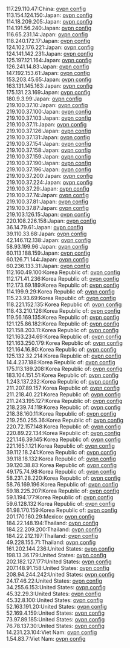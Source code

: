 117.29.110.47:China: [ovpn config](vpn/117_29_110_47.ovpn)  
113.154.124.150:Japan: [ovpn config](vpn/113_154_124_150.ovpn)  
114.18.209.205:Japan: [ovpn config](vpn/114_18_209_205.ovpn)  
114.191.56.240:Japan: [ovpn config](vpn/114_191_56_240.ovpn)  
116.65.231.14:Japan: [ovpn config](vpn/116_65_231_14.ovpn)  
118.240.172.17:Japan: [ovpn config](vpn/118_240_172_17.ovpn)  
124.102.176.221:Japan: [ovpn config](vpn/124_102_176_221.ovpn)  
124.141.142.231:Japan: [ovpn config](vpn/124_141_142_231.ovpn)  
125.197.121.164:Japan: [ovpn config](vpn/125_197_121_164.ovpn)  
126.241.14.83:Japan: [ovpn config](vpn/126_241_14_83.ovpn)  
147.192.153.61:Japan: [ovpn config](vpn/147_192_153_61.ovpn)  
153.203.45.65:Japan: [ovpn config](vpn/153_203_45_65.ovpn)  
163.131.145.163:Japan: [ovpn config](vpn/163_131_145_163.ovpn)  
175.131.23.169:Japan: [ovpn config](vpn/175_131_23_169.ovpn)  
180.9.3.99:Japan: [ovpn config](vpn/180_9_3_99.ovpn)  
219.100.37.10:Japan: [ovpn config](vpn/219_100_37_10.ovpn)  
219.100.37.100:Japan: [ovpn config](vpn/219_100_37_100.ovpn)  
219.100.37.103:Japan: [ovpn config](vpn/219_100_37_103.ovpn)  
219.100.37.11:Japan: [ovpn config](vpn/219_100_37_11.ovpn)  
219.100.37.126:Japan: [ovpn config](vpn/219_100_37_126.ovpn)  
219.100.37.131:Japan: [ovpn config](vpn/219_100_37_131.ovpn)  
219.100.37.154:Japan: [ovpn config](vpn/219_100_37_154.ovpn)  
219.100.37.158:Japan: [ovpn config](vpn/219_100_37_158.ovpn)  
219.100.37.159:Japan: [ovpn config](vpn/219_100_37_159.ovpn)  
219.100.37.190:Japan: [ovpn config](vpn/219_100_37_190.ovpn)  
219.100.37.196:Japan: [ovpn config](vpn/219_100_37_196.ovpn)  
219.100.37.200:Japan: [ovpn config](vpn/219_100_37_200.ovpn)  
219.100.37.224:Japan: [ovpn config](vpn/219_100_37_224.ovpn)  
219.100.37.29:Japan: [ovpn config](vpn/219_100_37_29.ovpn)  
219.100.37.74:Japan: [ovpn config](vpn/219_100_37_74.ovpn)  
219.100.37.81:Japan: [ovpn config](vpn/219_100_37_81.ovpn)  
219.100.37.87:Japan: [ovpn config](vpn/219_100_37_87.ovpn)  
219.103.126.15:Japan: [ovpn config](vpn/219_103_126_15.ovpn)  
220.108.226.158:Japan: [ovpn config](vpn/220_108_226_158.ovpn)  
36.14.79.61:Japan: [ovpn config](vpn/36_14_79_61.ovpn)  
39.110.33.68:Japan: [ovpn config](vpn/39_110_33_68.ovpn)  
42.146.112.138:Japan: [ovpn config](vpn/42_146_112_138.ovpn)  
58.93.199.96:Japan: [ovpn config](vpn/58_93_199_96.ovpn)  
60.113.188.159:Japan: [ovpn config](vpn/60_113_188_159.ovpn)  
60.126.71.144:Japan: [ovpn config](vpn/60_126_71_144.ovpn)  
60.236.133.31:Japan: [ovpn config](vpn/60_236_133_31.ovpn)  
112.160.49.100:Korea Republic of: [ovpn config](vpn/112_160_49_100.ovpn)  
112.171.41.236:Korea Republic of: [ovpn config](vpn/112_171_41_236.ovpn)  
112.173.69.189:Korea Republic of: [ovpn config](vpn/112_173_69_189.ovpn)  
114.199.9.29:Korea Republic of: [ovpn config](vpn/114_199_9_29.ovpn)  
115.23.93.69:Korea Republic of: [ovpn config](vpn/115_23_93_69.ovpn)  
118.221.152.135:Korea Republic of: [ovpn config](vpn/118_221_152_135.ovpn)  
118.43.210.126:Korea Republic of: [ovpn config](vpn/118_43_210_126.ovpn)  
119.56.169.135:Korea Republic of: [ovpn config](vpn/119_56_169_135.ovpn)  
121.125.86.182:Korea Republic of: [ovpn config](vpn/121_125_86_182.ovpn)  
121.158.203.11:Korea Republic of: [ovpn config](vpn/121_158_203_11.ovpn)  
121.163.234.69:Korea Republic of: [ovpn config](vpn/121_163_234_69.ovpn)  
121.163.250.179:Korea Republic of: [ovpn config](vpn/121_163_250_179.ovpn)  
121.164.16.80:Korea Republic of: [ovpn config](vpn/121_164_16_80.ovpn)  
125.132.32.214:Korea Republic of: [ovpn config](vpn/125_132_32_214.ovpn)  
14.4.237.188:Korea Republic of: [ovpn config](vpn/14_4_237_188.ovpn)  
175.113.189.208:Korea Republic of: [ovpn config](vpn/175_113_189_208.ovpn)  
183.104.151.51:Korea Republic of: [ovpn config](vpn/183_104_151_51.ovpn)  
1.243.137.232:Korea Republic of: [ovpn config](vpn/1_243_137_232.ovpn)  
211.207.89.157:Korea Republic of: [ovpn config](vpn/211_207_89_157.ovpn)  
211.218.40.221:Korea Republic of: [ovpn config](vpn/211_218_40_221.ovpn)  
211.243.195.127:Korea Republic of: [ovpn config](vpn/211_243_195_127.ovpn)  
218.239.74.119:Korea Republic of: [ovpn config](vpn/218_239_74_119.ovpn)  
218.38.160.11:Korea Republic of: [ovpn config](vpn/218_38_160_11.ovpn)  
219.250.255.36:Korea Republic of: [ovpn config](vpn/219_250_255_36.ovpn)  
220.72.157.148:Korea Republic of: [ovpn config](vpn/220_72_157_148.ovpn)  
220.89.22.134:Korea Republic of: [ovpn config](vpn/220_89_22_134.ovpn)  
221.146.39.145:Korea Republic of: [ovpn config](vpn/221_146_39_145.ovpn)  
221.165.1.121:Korea Republic of: [ovpn config](vpn/221_165_1_121.ovpn)  
39.112.18.241:Korea Republic of: [ovpn config](vpn/39_112_18_241.ovpn)  
39.118.18.132:Korea Republic of: [ovpn config](vpn/39_118_18_132.ovpn)  
39.120.38.83:Korea Republic of: [ovpn config](vpn/39_120_38_83.ovpn)  
49.175.74.98:Korea Republic of: [ovpn config](vpn/49_175_74_98.ovpn)  
58.231.28.220:Korea Republic of: [ovpn config](vpn/58_231_28_220.ovpn)  
58.76.169.196:Korea Republic of: [ovpn config](vpn/58_76_169_196.ovpn)  
59.18.225.207:Korea Republic of: [ovpn config](vpn/59_18_225_207.ovpn)  
59.1.194.177:Korea Republic of: [ovpn config](vpn/59_1_194_177.ovpn)  
59.6.128.132:Korea Republic of: [ovpn config](vpn/59_6_128_132.ovpn)  
61.98.170.159:Korea Republic of: [ovpn config](vpn/61_98_170_159.ovpn)  
201.170.160.29:Mexico: [ovpn config](vpn/201_170_160_29.ovpn)  
184.22.148.194:Thailand: [ovpn config](vpn/184_22_148_194.ovpn)  
184.22.209.200:Thailand: [ovpn config](vpn/184_22_209_200.ovpn)  
184.22.212.197:Thailand: [ovpn config](vpn/184_22_212_197.ovpn)  
49.228.155.71:Thailand: [ovpn config](vpn/49_228_155_71.ovpn)  
161.202.144.236:United States: [ovpn config](vpn/161_202_144_236.ovpn)  
198.13.36.179:United States: [ovpn config](vpn/198_13_36_179.ovpn)  
202.182.127.177:United States: [ovpn config](vpn/202_182_127_177.ovpn)  
207.148.91.158:United States: [ovpn config](vpn/207_148_91_158.ovpn)  
208.94.244.242:United States: [ovpn config](vpn/208_94_244_242.ovpn)  
24.17.46.22:United States: [ovpn config](vpn/24_17_46_22.ovpn)  
34.255.6.153:United States: [ovpn config](vpn/34_255_6_153.ovpn)  
45.32.29.3:United States: [ovpn config](vpn/45_32_29_3.ovpn)  
45.32.8.100:United States: [ovpn config](vpn/45_32_8_100.ovpn)  
52.163.191.20:United States: [ovpn config](vpn/52_163_191_20.ovpn)  
52.169.4.159:United States: [ovpn config](vpn/52_169_4_159.ovpn)  
73.97.89.185:United States: [ovpn config](vpn/73_97_89_185.ovpn)  
76.78.137.30:United States: [ovpn config](vpn/76_78_137_30.ovpn)  
14.231.23.104:Viet Nam: [ovpn config](vpn/14_231_23_104.ovpn)  
1.54.83.7:Viet Nam: [ovpn config](vpn/1_54_83_7.ovpn)  
